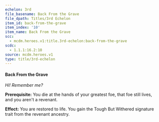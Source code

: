 ```yaml
---
echelon: 3rd
file_basename: Back From the Grave
file_dpath: Titles/3rd Echelon
item_id: back-from-the-grave
item_index: '10'
item_name: Back From the Grave
scc:
  - mcdm.heroes.v1:title.3rd-echelon:back-from-the-grave
scdc:
  - 1.1.1:16.2:10
source: mcdm.heroes.v1
type: title/3rd-echelon
---
```


#### Back From the Grave

*Hi! Remember me?*

**Prerequisite:** You die at the hands of your greatest foe, that foe still lives, and you aren't a revenant.

**Effect:** You are restored to life. You gain the Tough But Withered signature trait from the revenant ancestry.
